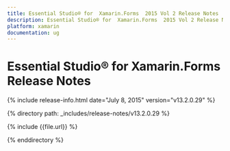 ```yaml
---
title: Essential Studio® for  Xamarin.Forms  2015 Vol 2 Release Notes  
description: Essential Studio® for  Xamarin.Forms  2015 Vol 2 Release Notes  
platform: xamarin
documentation: ug
---
```


# Essential Studio® for  Xamarin.Forms  Release Notes  

{% include release-info.html date="July 8, 2015"  version="v13.2.0.29" %} 


{% directory path: _includes/release-notes/v13.2.0.29 %}

{% include {{file.url}} %}

{% enddirectory %}